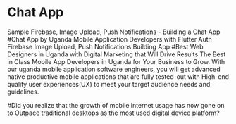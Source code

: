 # Chat App
 Sample Firebase, Image Upload, Push Notifications - Building a Chat App
#Chat App by Uganda Mobile Application Developers with Flutter Auth Firebase Image Upload, Push Notifications Building App
#Best Web Designers in Uganda with Digital Marketing that Will Drive Results
The Best in Class Mobile App Developers in Uganda for Your Business to Grow.
With our uganda mobile application software engineers, you will get advanced native productive mobile applications that are fully tested-out with High-end quality user experiences(UX) to meet your target audience needs and guidelines.

#Did you realize that the growth of mobile internet usage has now gone on to Outpace traditional desktops as the most used digital device platform?
